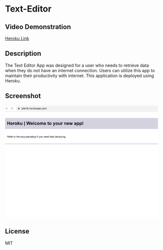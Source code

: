 # Text-Editor

## Video Demonstration
[Heroku Link](https://jate14.herokuapp.com/)

## Description
The Text Editor App was designed for a user who needs to retrieve data when they do not have an internet connection. Users can utilize this app to maintain their productivity with internet. This application is deployed using Heroku. 

## Screenshot 
![Screenshot of the page](./Develop/client/src/images/ss.png)


## License
MIT